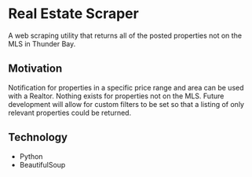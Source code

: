 # Real Estate Scraper

A web scraping utility that returns all of the posted properties not on the MLS in Thunder Bay.

## Motivation

Notification for properties in a specific price range and area can be used with a Realtor. Nothing exists for properties not on the MLS.
Future development will allow for custom filters to be set so that a listing of only relevant properties could be returned.

## Technology

* Python
* BeautifulSoup
